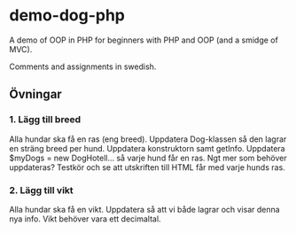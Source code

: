 # demo-dog-php

A demo of OOP in PHP for beginners with PHP and OOP (and a smidge of MVC).

Comments and assignments in swedish.

## Övningar

### 1. Lägg till breed

Alla hundar ska få en ras (eng breed). Uppdatera Dog-klassen så den lagrar en sträng breed per hund. Uppdatera konstruktorn samt getInfo. Uppdatera $myDogs = new DogHotell… så varje hund får en ras. Ngt mer som behöver uppdateras? Testkör och se att utskriften till HTML får med varje hunds ras.

### 2. Lägg till vikt

Alla hundar ska få en vikt. Uppdatera så att vi både lagrar och visar denna nya info. Vikt behöver vara ett decimaltal.

###
